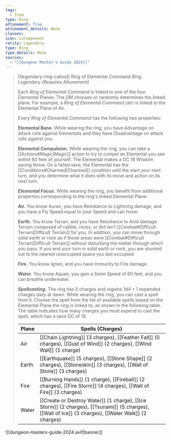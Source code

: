```yaml
---
tags:
  - Item
type: Ring
attunement: True
attunement_details: None
classes:
icon: LiComponent
rarity: Legendary
type: Ring
type_details: None
sources: 
  - "[[Dungeon Master's Guide 2024]]"
---
```

>[!legendary-ring-callout] Ring of Elemental Command
>_Ring, Legendary (Requires Attunement)_
>
>Each _Ring of Elemental Command_ is linked to one of the four Elemental Planes. The DM chooses or randomly determines the linked plane. For example, a _Ring of Elemental Command_ (air) is linked to the Elemental Plane of Air.
>
>Every _Ring of Elemental Command_ has the following two properties:
>
>**Elemental Bane.** While wearing the ring, you have Advantage on attack rolls against Elementals and they have Disadvantage on attack rolls against you.
>
>**Elemental Compulsion.** While wearing the ring, you can take a [[Actions#Magic\|Magic]] action to try to compel an Elemental you see within 60 feet of yourself. The Elemental makes a DC 18 Wisdom saving throw. On a failed save, the Elemental has the [[Conditions#Charmed\|Charmed]] condition until the start your next turn, and you determine what it does with its move and action on its next turn.
>
>**_Elemental Focus._** While wearing the ring, you benefit from additional properties corresponding to the ring's linked Elemental Plane:
>
>**Air.** You know Auran, you have Resistance to Lightning damage, and you have a Fly Speed equal to your Speed and can hover.
>
>**Earth.** You know Terran, and you have Resistance to Acid damage. Terrain composed of rubble, rocks, or dirt isn't [[Combat#Difficult Terrain\|Difficult Terrain]] for you. In addition, you can move through solid earth or rock as if those areas were [[Combat#Difficult Terrain\|Difficult Terrain]] without disturbing the matter through which you pass. If you end your turn in solid earth or rock, you are shunted out to the nearest unoccupied space you last occupied.
>
>**Fire.** You know Ignan, and you have Immunity to Fire damage.
>
>**Water.** You know Aquan, you gain a Swim Speed of 60 feet, and you can breathe underwater.
>
>**_Spellcasting._** The ring has 5 charges and regains 1d4 + 1 expended charges daily at dawn. While wearing the ring, you can cast a spell from it. Choose the spell from the list of available spells based on the Elemental Plane the ring is linked to, as shown in the following table. The table indicates how many charges you must expend to cast the spell, which has a save DC of 18.
>
>|Plane|Spells (Charges)|
>|---|---|
>|Air|[[Chain Lightning]] (3 charges), [[Feather Fall]] (0 charges), [[Gust of Wind]] (2 charges), [[Wind Wall]] (1 charge)|
>|Earth|[[Earthquake]] (5 charges), [[Stone Shape]] (2 charges), [[Stoneskin]] (3 charges), [[Wall of Stone]] (3 charges)|
>|Fire|[[Burning Hands]] (1 charge), [[Fireball]] (2 charges), [[Fire Storm]] (4 charges), [[Wall of Fire]] (3 charges)|
>|Water|[[Create or Destroy Water]] (1 charge), [[Ice Storm]] (2 charges), [[Tsunami]] (5 charges), [[Wall of Ice]] (3 charges), [[Water Walk]] (2 charges)|
>


![[dungeon-masters-guide-2024.avif|banner]]
